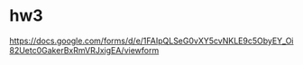 # hw3
https://docs.google.com/forms/d/e/1FAIpQLSeG0vXY5cvNKLE9c5ObyEY_Oi82Uetc0GakerBxRmVRJxigEA/viewform
